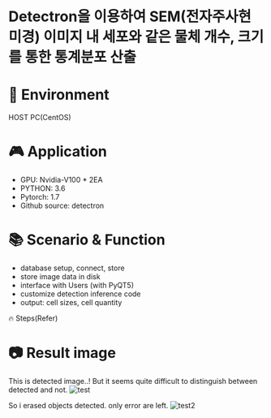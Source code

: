 # Detectron을 이용하여 SEM(전자주사현미경) 이미지 내 세포와 같은 물체 개수, 크기를 통한 통계분포 산출

# 🚀 Environment
HOST PC(CentOS) 

# 🎮 Application
  - GPU: Nvidia-V100 * 2EA
  - PYTHON: 3.6
  - Pytorch: 1.7
  - Github source: detectron

# 📚 Scenario & Function
  - database setup, connect, store
  - store image data in disk
  - interface with Users (with PyQT5)
  - customize detection inference code
  - output: cell sizes, cell quantity
  
🔥 Steps(Refer)

# 📷 Result image
This is detected image..! But it seems quite difficult to distinguish between detected and not.
![test](https://user-images.githubusercontent.com/66240947/155684309-850bc57c-d685-4a0a-b935-69446b7416d3.jpg)

So i erased objects detected. only error are left.
![test2](https://user-images.githubusercontent.com/66240947/155684313-af455352-83d2-4d57-ba2b-e9e44f2b2382.jpg)
